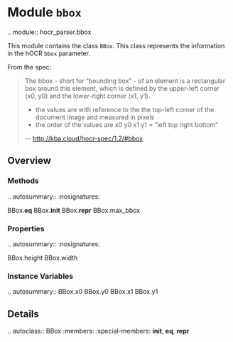# Module ``bbox``

.. module:: hocr_parser.bbox

This module contains the class `BBox`. This class represents the information
in the hOCR ``bbox`` parameter.

From the spec:

> The bbox - short for “bounding box” - of an element is a rectangular
> box around this element, which is defined by the upper-left corner
> (x0, y0) and the lower-right corner (x1, y1).
>
> * the values are with reference to the the top-left corner of the
>   document image and measured in pixels
> * the order of the values are x0 y0 x1 y1 = “left top right bottom”
>
> -- http://kba.cloud/hocr-spec/1.2/#bbox

## Overview

### Methods
.. autosummary::
   :nosignatures:

   BBox.__eq__
   BBox.__init__
   BBox.__repr__
   BBox.max_bbox

### Properties
.. autosummary::
   :nosignatures:

   BBox.height
   BBox.width


### Instance Variables
.. autosummary::
   BBox.x0
   BBox.y0
   BBox.x1
   BBox.y1

## Details
.. autoclass:: BBox
   :members:
   :special-members: __init__, __eq__, __repr__

